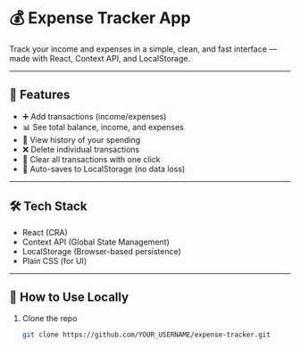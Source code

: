 # 💰 Expense Tracker App

Track your income and expenses in a simple, clean, and fast interface — made with React, Context API, and LocalStorage.

---

## 📌 Features

- ➕ Add transactions (income/expenses)
- 📊 See total balance, income, and expenses
- 🧾 View history of your spending
- ❌ Delete individual transactions
- 🚮 Clear all transactions with one click
- 💾 Auto-saves to LocalStorage (no data loss)

---

## 🛠 Tech Stack

- React (CRA)
- Context API (Global State Management)
- LocalStorage (Browser-based persistence)
- Plain CSS (for UI)

---

## 🚀 How to Use Locally

1. Clone the repo  
   ```bash
   git clone https://github.com/YOUR_USERNAME/expense-tracker.git
